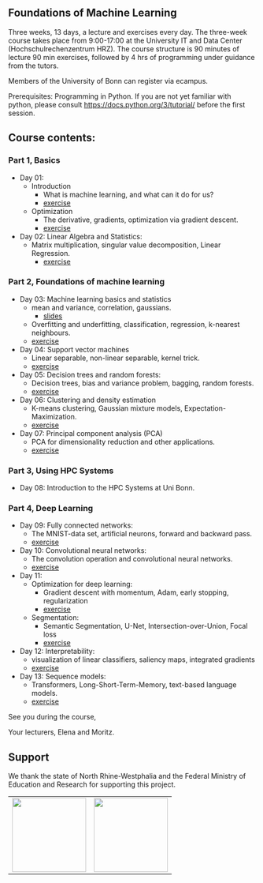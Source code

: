 ## Foundations of Machine Learning
Three weeks, 13 days, a lecture and exercises every day. The three-week course takes place from 9:00-17:00 at the University IT and Data Center (Hochschulrechenzentrum HRZ). The course structure is 90 minutes of lecture 90 min exercises, followed by 4 hrs of programming under guidance from the tutors.

Members of the University of Bonn can register via ecampus.

Prerequisites:
Programming in Python. If you are not yet familiar with python, please consult https://docs.python.org/3/tutorial/ before the first session.

## Course contents:

### Part 1, Basics
- Day 01:
    - Introduction
        - What is machine learning, and what can it do for us?
        - [exercise](https://github.com/Machine-Learning-Foundations/exercise_01_intro) <br>
    - Optimization
        - The derivative, gradients, optimization via gradient descent.
        - [exercise](https://github.com/Machine-Learning-Foundations/day_02_exercise_optimization)
- Day 02:   Linear Algebra and Statistics:
   - Matrix multiplication, singular value decomposition, Linear Regression.
       - [exercise](https://github.com/Machine-Learning-Foundations/day_03_exercise_algebra)

### Part 2, Foundations of machine learning
- Day 03: Machine learning basics and statistics
   - mean and variance, correlation, gaussians.
       - [slides](https://uni-bonn.sciebo.de/s/BmxW2qAzIhVnpnU)
  - Overfitting and underfitting, classification, regression, k-nearest neighbours.
  - [exercise](https://github.com/Machine-Learning-Foundations/day_05_exercise_ML_basics)
- Day 04: Support vector machines
  - Linear separable, non-linear separable, kernel trick.
  - [exercise](https://github.com/Machine-Learning-Foundations/day_06_exercise_svm_svr)
- Day 05: Decision trees and random forests:
  - Decision trees, bias and variance problem, bagging, random forests.
  - [exercise](https://github.com/Machine-Learning-Foundations/day_07_exercise_decision_trees)
- Day 06:  Clustering and density estimation
  - K-means clustering, Gaussian mixture models, Expectation-Maximization.
  - [exercise](https://github.com/Machine-Learning-Foundations/day_08_exercise_cluster_analysis)
- Day 07: Principal component analysis (PCA)
  - PCA for dimensionality reduction and other applications.
  - [exercise](https://github.com/Machine-Learning-Foundations/day_09_exercise_dim_reduction)

### Part 3, Using HPC Systems
- Day 08: Introduction to the HPC Systems at Uni Bonn.

### Part 4, Deep Learning
- Day 09: Fully connected networks:
    -  The MNIST-data set, artificial neurons, forward and backward pass.
    -  [exercise](https://github.com/Machine-Learning-Foundations/day_11_exercise_neural_networks)
- Day 10: Convolutional neural networks:
    -  The convolution operation and convolutional neural networks.
    -  [exercise](https://github.com/Machine-Learning-Foundations/day_12_exercise_cnn)
- Day 11:
    -  Optimization for deep learning:
        - Gradient descent with momentum, Adam, early stopping, regularization
        - [exercise](https://github.com/Machine-Learning-Foundations/day_13_exercise_brain_decode)
    - Segmentation:
        -  Semantic Segmentation, U-Net, Intersection-over-Union, Focal loss
        -  [exercise](https://github.com/Machine-Learning-Foundations/exercise_13_segmentation)
- Day 12: Interpretability:
    - visualization of linear classifiers, saliency maps, integrated gradients
    - [exercise](https://github.com/Machine-Learning-Foundations/day_14_exercise_interpretability)
 - Day 13: Sequence models:
    - Transformers, Long-Short-Term-Memory, text-based language models.
    - [exercise](https://github.com/Machine-Learning-Foundations/exercise_15_language_models)

See you during the course,

Your lecturers, Elena and Moritz.



## Support

We thank the state of North Rhine-Westphalia and the Federal Ministry of Education and Research for supporting this project.

<table>
<tr>
    <td><img src="https://github.com/Machine-Learning-Foundations/.github/blob/main/profile/img/nrw-logo.png" height="150"></td>
    <td><img src="https://github.com/Machine-Learning-Foundations/.github/blob/main/profile/img/BMBF_gefoerdert_2017_en.jpg" height="150"></td>
</tr>
</table>
